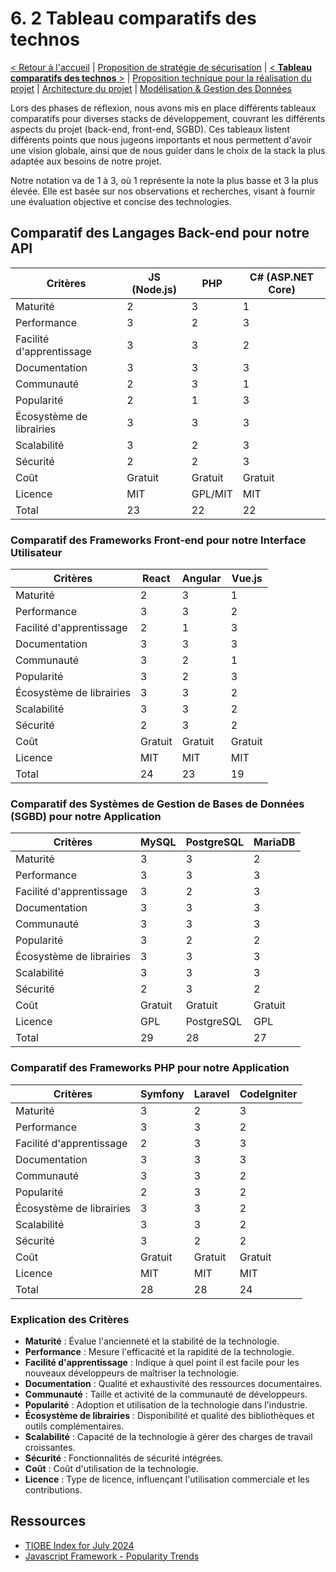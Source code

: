 # 6. 2 Tableau comparatifs des technos

[< Retour à l'accueil](specifications-techniques.md) | [Proposition de stratégie de sécurisation](strategie-securisation.md) | [< **Tableau comparatifs des technos** >](comparatif-technos.md) | [Proposition technique pour la réalisation du projet](proposition-technique.md) | [Architecture du projet](architecture-projet.md) | [Modélisation & Gestion des Données](modelisation-gestion-donnees.md)

Lors des phases de réflexion, nous avons mis en place différents tableaux comparatifs pour diverses stacks de développement, couvrant les différents aspects du projet (back-end, front-end, SGBD). Ces tableaux listent différents points que nous jugeons importants et nous permettent d'avoir une vision globale, ainsi que de nous guider dans le choix de la stack la plus adaptée aux besoins de notre projet.

Notre notation va de 1 à 3, où 1 représente la note la plus basse et 3 la plus élevée. Elle est basée sur nos observations et recherches, visant à fournir une évaluation objective et concise des technologies.

## Comparatif des Langages Back-end pour notre API

| Critères                 | JS (Node.js)        | PHP       | C# (ASP.NET Core) |
| ------------------------ | ------------------- | --------- | ----------------- |
| Maturité                 | 2                   | 3         | 1                 |
| Performance              | 3                   | 2         | 3                 |
| Facilité d'apprentissage | 3                   | 3         | 2                 |
| Documentation            | 3                   | 3         | 3                 |
| Communauté               | 2                   | 3         | 1                 |
| Popularité               | 2                   | 1         | 3                 |
| Écosystème de librairies | 3                   | 3         | 3                 |
| Scalabilité              | 3                   | 2         | 3                 |
| Sécurité                 | 2                   | 2         | 3                 |
| Coût                     | Gratuit             | Gratuit   | Gratuit           |
| Licence                  | MIT                 | GPL/MIT   | MIT               |
| Total                    | 23                  | 22        | 22                |

### Comparatif des Frameworks Front-end pour notre Interface Utilisateur

| Critères                 | React             | Angular         | Vue.js        |
| ------------------------ | ----------------- | --------------- | ------------- |
| Maturité                 | 2                 | 3               | 1             |
| Performance              | 3                 | 3               | 2             |
| Facilité d'apprentissage | 2                 | 1               | 3             |
| Documentation            | 3                 | 3               | 3             |
| Communauté               | 3                 | 2               | 1             |
| Popularité               | 3                 | 2               | 3             |
| Écosystème de librairies | 3                 | 3               | 2             |
| Scalabilité              | 3                 | 3               | 2             |
| Sécurité                 | 2                 | 3               | 2             |
| Coût                     | Gratuit           | Gratuit         | Gratuit       |
| Licence                  | MIT               | MIT             | MIT           |
| Total                    | 24                | 23              | 19            |

### Comparatif des Systèmes de Gestion de Bases de Données (SGBD) pour notre Application

| Critères                 | MySQL             | PostgreSQL      | MariaDB       |
| ------------------------ | ----------------- | --------------- | ------------- |
| Maturité                 | 3                 | 3               | 2             |
| Performance              | 3                 | 3               | 3             |
| Facilité d'apprentissage | 3                 | 2               | 3             |
| Documentation            | 3                 | 3               | 3             |
| Communauté               | 3                 | 3               | 3             |
| Popularité               | 3                 | 2               | 2             |
| Écosystème de librairies | 3                 | 3               | 3             |
| Scalabilité              | 3                 | 3               | 3             |
| Sécurité                 | 2                 | 3               | 2             |
| Coût                     | Gratuit           | Gratuit         | Gratuit       |
| Licence                  | GPL               | PostgreSQL      | GPL           |
| Total                    | 29                | 28              | 27            |

### Comparatif des Frameworks PHP pour notre Application

| Critères                 | Symfony           | Laravel         | CodeIgniter   |
| ------------------------ | ----------------- | --------------- | ------------- |
| Maturité                 | 3                 | 2               | 3             |
| Performance              | 3                 | 3               | 2             |
| Facilité d'apprentissage | 2                 | 3               | 3             |
| Documentation            | 3                 | 3               | 3             |
| Communauté               | 3                 | 3               | 2             |
| Popularité               | 2                 | 3               | 2             |
| Écosystème de librairies | 3                 | 3               | 2             |
| Scalabilité              | 3                 | 3               | 2             |
| Sécurité                 | 3                 | 2               | 2             |
| Coût                     | Gratuit           | Gratuit         | Gratuit       |
| Licence                  | MIT               | MIT             | MIT           |
| Total                    | 28                | 28              | 24            |

### Explication des Critères

- **Maturité** : Évalue l'ancienneté et la stabilité de la technologie.
- **Performance** : Mesure l'efficacité et la rapidité de la technologie.
- **Facilité d'apprentissage** : Indique à quel point il est facile pour les nouveaux développeurs de maîtriser la technologie.
- **Documentation** : Qualité et exhaustivité des ressources documentaires.
- **Communauté** : Taille et activité de la communauté de développeurs.
- **Popularité** : Adoption et utilisation de la technologie dans l'industrie.
- **Écosystème de librairies** : Disponibilité et qualité des bibliothèques et outils complémentaires.
- **Scalabilité** : Capacité de la technologie à gérer des charges de travail croissantes.
- **Sécurité** : Fonctionnalités de sécurité intégrées.
- **Coût** : Coût d'utilisation de la technologie.
- **Licence** : Type de licence, influençant l'utilisation commerciale et les contributions.

## Ressources

- [TIOBE Index for July 2024](https://www.tiobe.com/tiobe-index/)
- [Javascript Framework - Popularity Trends](https://ossinsight.io/collections/javascript-framework/trends/)